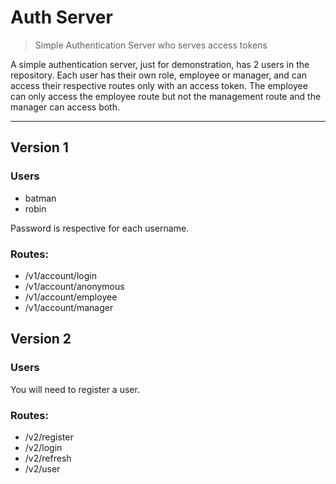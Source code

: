 # Auth Server

> Simple Authentication Server who serves access tokens

A simple authentication server, just for demonstration, has 2 users in the repository. Each user has their own role, employee or manager, and can access their respective routes only with an access token. The employee can only access the employee route but not the management route and the manager can access both.

---
## Version 1

### Users
 - batman
 - robin
 
Password is respective for each username.

### Routes:

- /v1/account/login
- /v1/account/anonymous
- /v1/account/employee
- /v1/account/manager

## Version 2

### Users
You will need to register a user.

### Routes:
- /v2/register
- /v2/login
- /v2/refresh
- /v2/user


